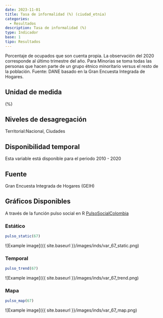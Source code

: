 ```yaml
---
date: 2023-11-01
title: Tasa de informalidad (%) (ciudad_etnia)
categories:
  - Resultados
description: Tasa de informalidad (%)
type: Indicador
base: 1
tipo: Resultados
--- 
```


Porcentaje de ocupados que son cuenta propia. La observación del 2020 corresponde al último trimestre del año. Para Minorias se toma todas las personas que hacen parte de un grupo étnico minoritario versus el resto de la población.
Fuente: DANE basado en la Gran Encuesta Integrada de Hogares.

## Unidad de medida
(%)

## Niveles de desagregación
Territorial:Nacional, Ciudades

## Disponibilidad temporal
Esta variable está disponible para el periodo 2010 - 2020

## Fuente
Gran Encuesta Integrada de Hogares (GEIH)

## Gráficos Disponibles

A través de la función pulso social en R [PulsoSocialColombia](https://github.com/pulsosocialcolombia/PulsoSocialColombia)

### Estático

``` R
pulso_static(67)
```

![Example image]({{ site.baseurl }}/images/inds/var_67_static.png)

### Temporal

``` R
pulso_trend(67)
```

![Example image]({{ site.baseurl }}/images/inds/var_67_trend.png)

### Mapa

``` R
pulso_map(67)
```

![Example image]({{ site.baseurl }}/images/inds/var_67_map.png)